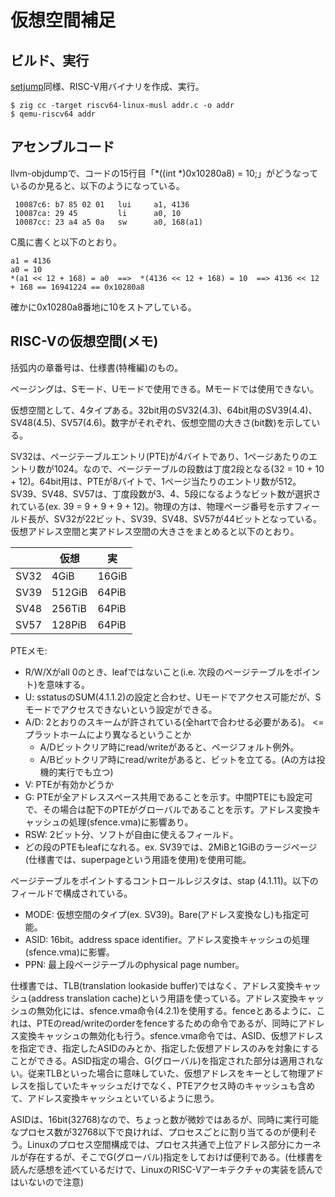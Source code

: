 # 仮想空間補足

## ビルド、実行

[setjump](https://github.com/oda-g/OS-blog/tree/main/setjmp)同様、RISC-V用バイナリを作成、実行。

```
$ zig cc -target riscv64-linux-musl addr.c -o addr
$ qemu-riscv64 addr
```

## アセンブルコード

llvm-objdumpで、コードの15行目「*((int *)0x10280a8) = 10;」がどうなっているのか見ると、以下のようになっている。

```
 10087c6: b7 85 02 01   lui     a1, 4136
 10087ca: 29 45         li      a0, 10
 10087cc: 23 a4 a5 0a   sw      a0, 168(a1)
```

C風に書くと以下のとおり。
```
a1 = 4136
a0 = 10
*(a1 << 12 + 168) = a0  ==>  *(4136 << 12 + 168) = 10  ==> 4136 << 12 + 168 == 16941224 == 0x10280a8
```

確かに0x10280a8番地に10をストアしている。

## RISC-Vの仮想空間(メモ)

括弧内の章番号は、仕様書(特権編)のもの。

ページングは、Sモード、Uモードで使用できる。Mモードでは使用できない。

仮想空間として、4タイプある。32bit用のSV32(4.3)、64bit用のSV39(4.4)、SV48(4.5)、SV57(4.6)。数字がそれぞれ、仮想空間の大きさ(bit数)を示している。

SV32は、ページテーブルエントリ(PTE)が4バイトであり、1ページあたりのエントリ数が1024。なので、ページテーブルの段数は丁度2段となる(32 = 10 + 10 + 12)。64bit用は、PTEが8バイトで、1ページ当たりのエントリ数が512。SV39、SV48、SV57は、丁度段数が3、4、5段になるようなビット数が選択されている(ex. 39 = 9 + 9 + 9 + 12)。物理の方は、物理ページ番号を示すフィールド長が、SV32が22ビット、SV39、SV48、SV57が44ビットとなっている。仮想アドレス空間と実アドレス空間の大きさをまとめると以下のとおり。

| |仮想|実|
|--|--|--|
|SV32|4GiB|16GiB|
|SV39|512GiB|64PiB|
|SV48|256TiB|64PiB|
|SV57|128PiB|64PiB|

PTEメモ:
- R/W/Xがall 0のとき、leafではないこと(i.e. 次段のページテーブルをポイント)を意味する。
- U: sstatusのSUM(4.1.1.2)の設定と合わせ、Uモードでアクセス可能だが、Sモードでアクセスできないという設定ができる。
- A/D: 2とおりのスキームが許されている(全hartで合わせる必要がある)。 <= プラットホームにより異なるということか
  - A/Dビットクリア時にread/writeがあると、ページフォルト例外。
  - A/Bビットクリア時にread/writeがあると、ビットを立てる。(Aの方は投機的実行でも立つ)
- V: PTEが有効かどうか
- G: PTEが全アドレススペース共用であることを示す。中間PTEにも設定可で、その場合は配下のPTEがグローバルであることを示す。アドレス変換キャッシュの処理(sfence.vma)に影響あり。
- RSW: 2ビット分、ソフトが自由に使えるフィールド。
- どの段のPTEもleafになれる。ex. SV39では、2MiBと1GiBのラージページ(仕様書では、superpageという用語を使用)を使用可能。

ページテーブルをポイントするコントロールレジスタは、stap (4.1.11)。以下のフィールドで構成されている。
- MODE: 仮想空間のタイプ(ex. SV39)。Bare(アドレス変換なし)も指定可能。
- ASID: 16bit。address space identifier。アドレス変換キャッシュの処理(sfence.vma)に影響。
- PPN: 最上段ページテーブルのphysical page number。

仕様書では、TLB(translation lookaside buffer)ではなく、アドレス変換キャッシュ(address translation cache)という用語を使っている。アドレス変換キャッシュの無効化には、sfence.vma命令(4.2.1)を使用する。fenceとあるように、これは、PTEのread/writeのorderをfenceするための命令であるが、同時にアドレス変換キャッシュの無効化も行う。sfence.vma命令では、ASID、仮想アドレスを指定でき、指定したASIDのみとか、指定した仮想アドレスのみを対象にすることができる。ASID指定の場合、G(グローバル)を指定された部分は適用されない。従来TLBといった場合に意味していた、仮想アドレスをキーとして物理アドレスを指していたキャッシュだけでなく、PTEアクセス時のキャッシュも含めて、アドレス変換キャッシュといているように思う。

ASIDは、16bit(32768)なので、ちょっと数が微妙ではあるが、同時に実行可能なプロセス数が32768以下で良ければ、プロセスごとに割り当てるのが便利そう。Linuxのプロセス空間構成では、プロセス共通で上位アドレス部分にカーネルが存在するが、そこでG(グローバル)指定をしておけば便利である。(仕様書を読んだ感想を述べているだけで、LinuxのRISC-Vアーキテクチャの実装を読んではいないので注意)

